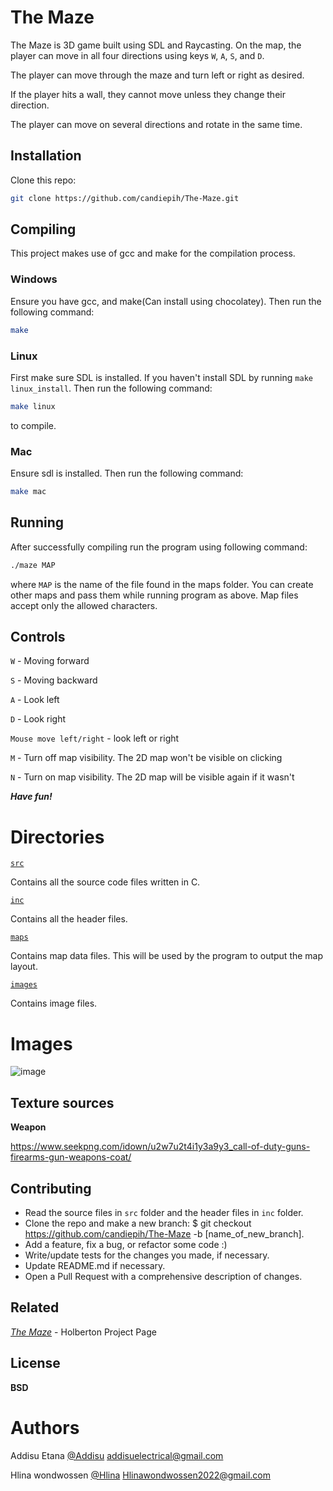 # The Maze

The Maze is 3D game built using SDL and Raycasting. On the map, the player can move in all four directions using keys ```W```, ```A```, ```S```, and ```D```. 

The player can move through the maze and turn left or right as desired.

If the player hits a wall, they cannot move unless they change their direction.

The player can move on several directions and rotate in the same time.

## Installation

Clone this repo:
```bash
git clone https://github.com/candiepih/The-Maze.git
```
## Compiling
This project makes use of gcc and make for the compilation process.

### Windows
Ensure you have gcc, and make(Can install using chocolatey). Then run the following command:

```bash 
make
```
### Linux
First make sure SDL is installed. If you haven't install SDL by running ``` make linux_install ```. Then run the following command:

```bash
make linux 
```
to compile.

### Mac
Ensure sdl is installed. Then run the following command:

```bash
make mac
```
## Running
After successfully compiling run the program using following command:

```bash
./maze MAP
```

where ```MAP``` is the name of the file found in the maps folder. You can create other maps and pass them while running program as above. Map files accept only the allowed characters.

## Controls

```W``` - Moving forward

```S``` - Moving backward

```A``` - Look left

```D``` - Look right

```Mouse move left/right``` - look left or right

```M``` - Turn off map visibility. The 2D map won't be visible on clicking

```N``` - Turn on map visibility. The 2D map will be visible again if it wasn't

***Have fun!***

# Directories

[`src`](https://github.com/Addisu-Etana/The-Maze/tree/main/src)

Contains all the source code files written in C.

[`inc`](https://github.com/Addisu-Etana/The-Maze/tree/main/inc)

Contains all the header files.

[`maps`](https://github.com/Addisu-Etana/The-Maze/tree/main/maps)

Contains map data files. This will be used by the program to output the map layout.

[`images`](https://github.com/Addisu-Etana/The-Maze/tree/main/images)

Contains image files.

# Images

![image](:\Users\Addisu\Downloads)

 
## Texture sources

**Weapon**

https://www.seekpng.com/idown/u2w7u2t4i1y3a9y3_call-of-duty-guns-firearms-gun-weapons-coat/

## Contributing

- Read the source files in ```src``` folder and the header files in ```inc``` folder.
- Clone the repo and make a new branch: $ git checkout https://github.com/candiepih/The-Maze -b [name_of_new_branch].
- Add a feature, fix a bug, or refactor some code :)
- Write/update tests for the changes you made, if necessary.
- Update README.md if necessary.
- Open a Pull Request with a comprehensive description of changes.

## Related

*[The Maze](https://alx-intranet.hbtn.io/concepts/133)* - Holberton Project Page

## License
**BSD**


# Authors

Addisu Etana [@Addisu](https://github.com/Addisu-Etana) <addisuelectrical@gmail.com>

Hlina wondwossen [@Hlina](https://github.com/Hlinawondwossen ) <Hlinawondwossen2022@gmail.com>
